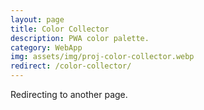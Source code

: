 ```yaml
---
layout: page
title: Color Collector
description: PWA color palette.
category: WebApp
img: assets/img/proj-color-collector.webp
redirect: /color-collector/
---
```


Redirecting to another page.